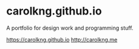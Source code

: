 # carolkng.github.io
A portfolio for design work and programming stuff.

https://carolkng.github.io
http://carolkng.me
